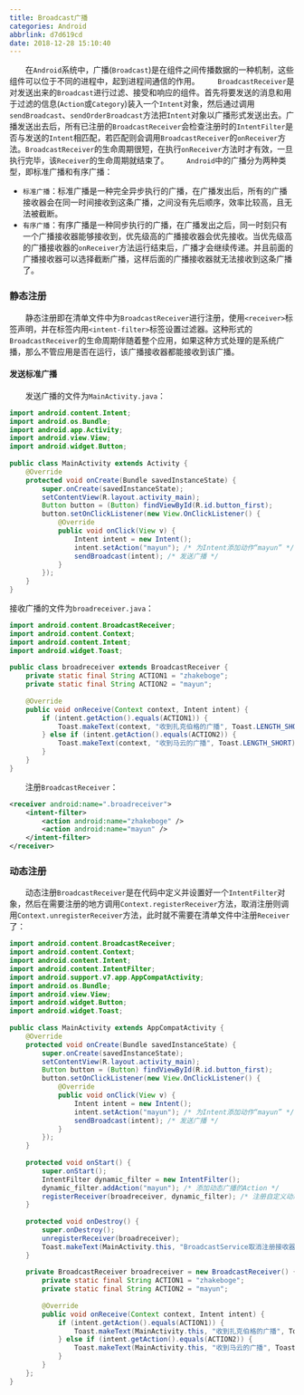 ```yaml
---
title: Broadcast广播
categories: Android
abbrlink: d7d619cd
date: 2018-12-28 15:10:40
---
```

&emsp;&emsp;在`Android`系统中，广播(`Broadcast`)是在组件之间传播数据的一种机制，这些组件可以位于不同的进程中，起到进程间通信的作用。<!--more-->
&emsp;&emsp;`BroadcastReceiver`是对发送出来的`Broadcast`进行过滤、接受和响应的组件。首先将要发送的消息和用于过滤的信息(`Action`或`Category`)装入一个`Intent`对象，然后通过调用`sendBroadcast`、`sendOrderBroadcast`方法把`Intent`对象以广播形式发送出去。广播发送出去后，所有已注册的`BroadcastReceiver`会检查注册时的`IntentFilter`是否与发送的`Intent`相匹配，若匹配则会调用`BroadcastReceiver`的`onReceiver`方法。`BroadcastReceiver`的生命周期很短，在执行`onReceiver`方法时才有效，一旦执行完毕，该`Receiver`的生命周期就结束了。
&emsp;&emsp;`Android`中的广播分为两种类型，即标准广播和有序广播：

- `标准广播`：标准广播是一种完全异步执行的广播，在广播发出后，所有的广播接收器会在同一时间接收到这条广播，之间没有先后顺序，效率比较高，且无法被截断。
- `有序广播`：有序广播是一种同步执行的广播，在广播发出之后，同一时刻只有一个广播接收器能够接收到，优先级高的广播接收器会优先接收。当优先级高的广播接收器的`onReceiver`方法运行结束后，广播才会继续传递。并且前面的广播接收器可以选择截断广播，这样后面的广播接收器就无法接收到这条广播了。

### 静态注册

&emsp;&emsp;静态注册即在清单文件中为`BroadcastReceiver`进行注册，使用`<receiver>`标签声明，并在标签内用`<intent-filter>`标签设置过滤器。这种形式的`BroadcastReceiver`的生命周期伴随着整个应用，如果这种方式处理的是系统广播，那么不管应用是否在运行，该广播接收器都能接收到该广播。

#### 发送标准广播

&emsp;&emsp;发送广播的文件为`MainActivity.java`：

``` java
import android.content.Intent;
import android.os.Bundle;
import android.app.Activity;
import android.view.View;
import android.widget.Button;
​
public class MainActivity extends Activity {
    @Override
    protected void onCreate(Bundle savedInstanceState) {
        super.onCreate(savedInstanceState);
        setContentView(R.layout.activity_main);
        Button button = (Button) findViewById(R.id.button_first);
        button.setOnClickListener(new View.OnClickListener() {
            @Override
            public void onClick(View v) {
                Intent intent = new Intent();
                intent.setAction("mayun"); /* 为Intent添加动作“mayun” */
                sendBroadcast(intent); /* 发送广播 */
            }
        });
    }
}
```

接收广播的文件为`broadreceiver.java`：

``` java
import android.content.BroadcastReceiver;
import android.content.Context;
import android.content.Intent;
import android.widget.Toast;
​
public class broadreceiver extends BroadcastReceiver {
    private static final String ACTION1 = "zhakeboge";
    private static final String ACTION2 = "mayun";
​
    @Override
    public void onReceive(Context context, Intent intent) {
        if (intent.getAction().equals(ACTION1)) {
            Toast.makeText(context, "收到扎克伯格的广播", Toast.LENGTH_SHORT).show();
        } else if (intent.getAction().equals(ACTION2)) {
            Toast.makeText(context, "收到马云的广播", Toast.LENGTH_SHORT).show();
        }
    }
}
```

&emsp;&emsp;注册`BroadcastReceiver`：

``` xml
<receiver android:name=".broadreceiver">
    <intent-filter>
        <action android:name="zhakeboge" />
        <action android:name="mayun" />
    </intent-filter>
</receiver>
```

### 动态注册

&emsp;&emsp;动态注册`BroadcastReceiver`是在代码中定义并设置好一个`IntentFilter`对象，然后在需要注册的地方调用`Context.registerReceiver`方法，取消注册则调用`Context.unregisterReceiver`方法，此时就不需要在清单文件中注册`Receiver`了：

``` java
import android.content.BroadcastReceiver;
import android.content.Context;
import android.content.Intent;
import android.content.IntentFilter;
import android.support.v7.app.AppCompatActivity;
import android.os.Bundle;
import android.view.View;
import android.widget.Button;
import android.widget.Toast;
​
public class MainActivity extends AppCompatActivity {
    @Override
    protected void onCreate(Bundle savedInstanceState) {
        super.onCreate(savedInstanceState);
        setContentView(R.layout.activity_main);
        Button button = (Button) findViewById(R.id.button_first);
        button.setOnClickListener(new View.OnClickListener() {
            @Override
            public void onClick(View v) {
                Intent intent = new Intent();
                intent.setAction("mayun"); /* 为Intent添加动作“mayun” */
                sendBroadcast(intent); /* 发送广播 */
            }
        });
    }
​
    protected void onStart() {
        super.onStart();
        IntentFilter dynamic_filter = new IntentFilter();
        dynamic_filter.addAction("mayun"); /* 添加动态广播的Action */
        registerReceiver(broadreceiver, dynamic_filter); /* 注册自定义动态广播消息 */
    }
​
    protected void onDestroy() {
        super.onDestroy();
        unregisterReceiver(broadreceiver);
        Toast.makeText(MainActivity.this, "BroadcastService取消注册接收器", Toast.LENGTH_SHORT).show();
    }
​
    private BroadcastReceiver broadreceiver = new BroadcastReceiver() {
        private static final String ACTION1 = "zhakeboge";
        private static final String ACTION2 = "mayun";
​
        @Override
        public void onReceive(Context context, Intent intent) {
            if (intent.getAction().equals(ACTION1)) {
                Toast.makeText(MainActivity.this, "收到扎克伯格的广播", Toast.LENGTH_SHORT).show();
            } else if (intent.getAction().equals(ACTION2)) {
                Toast.makeText(MainActivity.this, "收到马云的广播", Toast.LENGTH_SHORT).show();
            }
        }
    };
}
```